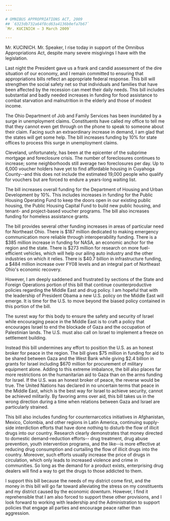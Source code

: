 ```yaml
---
---

# OMNIBUS APPROPRIATIONS ACT, 2009
## `6323db732a64f8cd63a4136b0efa7b67`
`Mr. KUCINICH — 3 March 2009`

---
```



Mr. KUCINICH. Mr. Speaker, I rise today in support of the Omnibus 
Appropriations Act, despite many severe misgivings I have with the 
legislation.

Last night the President gave us a frank and candid assessment of the 
dire situation of our economy, and I remain committed to ensuring that 
appropriations bills reflect an appropriate federal response. This bill 
will strengthen the social safety net so that individuals and families 
that have been affected by the recession can meet their daily needs. 
This bill includes substantial and badly needed increases in funding 
for food assistance to combat starvation and malnutrition in the 
elderly and those of modest income.

The Ohio Department of Job and Family Services has been inundated by 
a surge in unemployment claims. Constituents have called my office to 
tell me that they cannot even get through on the phone to speak to 
someone about their claim. Facing such an extraordinary increase in 
demand, I am glad that the states will get some help. The bill 
increases funding by 10% for state offices to process this surge in 
unemployment claims.

Cleveland, unfortunately, has been at the epicenter of the subprime 
mortgage and foreclosure crisis. The number of foreclosures continues 
to increase; some neighborhoods still average two foreclosures per day. 
Up to 6,000 voucher holders have yet to find affordable housing in 
Cuyahoga County--and this does not include the estimated 19,000 people 
who qualify for vouchers but are forced to endure a years-long waiting 
list.

The bill increases overall funding for the Department of Housing and 
Urban Development by 10%. This includes increases in funding for the 
Public Housing Operating Fund to keep the doors open in our existing 
public housing, the Public Housing Capital Fund to build new public 
housing, and tenant- and project-based voucher programs. The bill also 
increases funding for homeless assistance grants.

The bill provides several other funding increases in areas of 
particular need for Northeast Ohio. There is $187 million dedicated to 
making emergency communication more reliable through interoperability 
funding. There is a $385 million increase in funding for NASA, an 
economic anchor for the region and the state. There is $273 million for 
research on more fuel-efficient vehicles, which will help our ailing 
auto industry and the other industries on which it relies. There is 
$40.7 billion in infrastructure funding, a $484 million increase over 
FY08 levels and an integral part of Northeast Ohio's economic recovery.

However, I am deeply saddened and frustrated by sections of the State 
and Foreign Operations portion of this bill that continue 
counterproductive policies regarding the Middle East and drug policy. I 
am hopeful that with the leadership of President Obama a new U.S. 
policy on the Middle East will emerge. It is time for the U.S. to move 
beyond the biased policy contained in this portion of the bill.

The surest way for this body to ensure the safety and security of 
Israel while encouraging peace in the Middle East is to craft a policy 
that encourages Israel to end the blockade of Gaza and the occupation 
of Palestinian lands. The U.S. must also call on Israel to implement a 
freeze on settlement building.

Instead this bill undermines any effort to position the U.S. as an 
honest broker for peace in the region. The bill gives $75 million in 
funding for aid to be shared between Gaza and the West Bank while 
giving $2.4 billion in grants for Israel including $670 million for 
procurement of military equipment alone. Adding to this extreme 
imbalance, the bill also places far more restrictions on the 
humanitarian aid to Gaza than on the arms funding for Israel. If the 
U.S. was an honest broker of peace, the reverse would be true. The 
United Nations has declared in no uncertain terms that peace in the 
Middle East, which is the best way for Israel to achieve security, 
cannot be achieved militarily. By favoring arms over aid, this bill 
takes us in the wrong direction during a time when relations between 
Gaza and Israel are particularly strained.

This bill also includes funding for counternarcotics initiatives in 
Afghanistan, Mexico, Colombia, and other regions in Latin America, 
continuing supply-side interdiction efforts that have done nothing to 
disturb the flow of illicit drugs into our country. Research clearly 
demonstrates that money directed to domestic demand-reduction efforts--
drug treatment, drug abuse prevention, youth intervention programs, and 
the like--is more effective at reducing drug consumption and curtailing 
the flow of illicit drugs into the country. Moreover, such efforts 
usually increase the price of drugs in circulation, which only leads to 
increased violence and crime in communities. So long as the demand for 
a product exists, enterprising drug dealers will find a way to get the 
drugs to those addicted to them.

I support this bill because the needs of my district come first, and 
the money in this bill will go far toward alleviating the stress on my 
constituents and my district caused by the economic downturn. However, 
I find it reprehensible that I am also forced to support these other 
provisions, and I look forward to working with leadership and the 
Administration to support policies that engage all parties and 
encourage peace rather than aggression.
